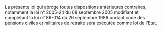 La présente loi qui abroge toutes dispositions antérieures contraires, notamment la loi n° 2005-24 du 08 septembre 2005 modifiant et complétant la loi n° 86-014 du 26 septembre 1986 portant code des pensions civiles et militaires de retraite sera exécutée comme loi de l’Etat.